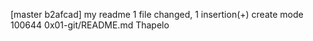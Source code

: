[master b2afcad] my readme
 1 file changed, 1 insertion(+)
 create mode 100644 0x01-git/README.md
Thapelo
